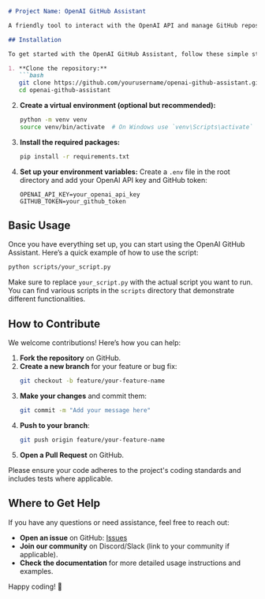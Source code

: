 ```markdown
# Project Name: OpenAI GitHub Assistant

A friendly tool to interact with the OpenAI API and manage GitHub repositories seamlessly.

## Installation

To get started with the OpenAI GitHub Assistant, follow these simple steps:

1. **Clone the repository:**
   ```bash
   git clone https://github.com/yourusername/openai-github-assistant.git
   cd openai-github-assistant
   ```

2. **Create a virtual environment (optional but recommended):**
   ```bash
   python -m venv venv
   source venv/bin/activate  # On Windows use `venv\Scripts\activate`
   ```

3. **Install the required packages:**
   ```bash
   pip install -r requirements.txt
   ```

4. **Set up your environment variables:**
   Create a `.env` file in the root directory and add your OpenAI API key and GitHub token:
   ```plaintext
   OPENAI_API_KEY=your_openai_api_key
   GITHUB_TOKEN=your_github_token
   ```

## Basic Usage

Once you have everything set up, you can start using the OpenAI GitHub Assistant. Here’s a quick example of how to use the script:

```bash
python scripts/your_script.py
```

Make sure to replace `your_script.py` with the actual script you want to run. You can find various scripts in the `scripts` directory that demonstrate different functionalities.

## How to Contribute

We welcome contributions! Here’s how you can help:

1. **Fork the repository** on GitHub.
2. **Create a new branch** for your feature or bug fix:
   ```bash
   git checkout -b feature/your-feature-name
   ```
3. **Make your changes** and commit them:
   ```bash
   git commit -m "Add your message here"
   ```
4. **Push to your branch**:
   ```bash
   git push origin feature/your-feature-name
   ```
5. **Open a Pull Request** on GitHub.

Please ensure your code adheres to the project's coding standards and includes tests where applicable.

## Where to Get Help

If you have any questions or need assistance, feel free to reach out:

- **Open an issue** on GitHub: [Issues](https://github.com/yourusername/openai-github-assistant/issues)
- **Join our community** on Discord/Slack (link to your community if applicable).
- **Check the documentation** for more detailed usage instructions and examples.

Happy coding! 🎉
```